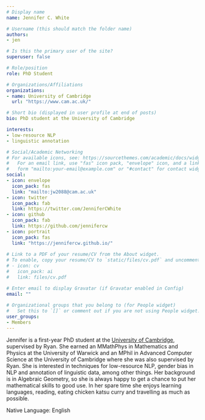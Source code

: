 ```yaml
---
# Display name
name: Jennifer C. White

# Username (this should match the folder name)
authors:
- jen

# Is this the primary user of the site?
superuser: false

# Role/position
role: PhD Student

# Organizations/Affiliations
organizations:
- name: University of Cambridge
  url: "https://www.cam.ac.uk/"

# Short bio (displayed in user profile at end of posts)
bio: PhD student at the University of Cambridge

interests:
- low-resource NLP
- linguistic annotation

# Social/Academic Networking
# For available icons, see: https://sourcethemes.com/academic/docs/widgets/#icons
#   For an email link, use "fas" icon pack, "envelope" icon, and a link in the
#   form "mailto:your-email@example.com" or "#contact" for contact widget.
social:
- icon: envelope
  icon_pack: fas
  link: "mailto:jw2088@cam.ac.uk"
- icon: twitter
  icon_pack: fab
  link: https://twitter.com/JenniferCWhite
- icon: github
  icon_pack: fab
  link: https://github.com/jennifercw
- icon: portrait
  icon_pack: fas
  link: "https://jennifercw.github.io/"
  
# Link to a PDF of your resume/CV from the About widget.
# To enable, copy your resume/CV to `static/files/cv.pdf` and uncomment the lines below.  
# - icon: cv
#   icon_pack: ai
#   link: files/cv.pdf 

# Enter email to display Gravatar (if Gravatar enabled in Config)
email: ""
  
# Organizational groups that you belong to (for People widget)
#   Set this to `[]` or comment out if you are not using People widget.  
user_groups:
- Members
---
```

Jennifer is a first-year PhD student at the [University of Cambridge](https://www.cam.ac.uk/), supervised by Ryan. She earned an MMathPhys in Mathematics and Physics at the University of Warwick and an MPhil in Advanced Computer Science at the University of Cambridge where she was also supervised by Ryan. She is interested in techniques for low-resource NLP, gender bias in NLP and annotation of linguistic data, among other things. Her background is in Algebraic Geometry, so she is always happy to get a chance to put her mathematical skills to good use. In her spare time she enjoys learning languages, reading, eating chicken katsu curry and travelling as much as possible.

Native Language: English
